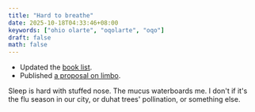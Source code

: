```yaml
---
title: "Hard to breathe"
date: 2025-10-18T04:33:46+08:00
keywords: ["ohio olarte", "oqolarte", "oqo"]
draft: false
math: false
---
```


- Updated the [book list](/books).
- Published [a proposal on limbo](/sinsinan).

Sleep is hard with stuffed nose. The mucus waterboards me. I don't if
it's the flu season in our city, or duhat trees' pollination, or
something else.
